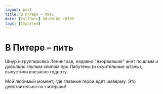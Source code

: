```yaml
---
layout: post
title: В Питере – пить
date: {fullDate} 00:00:00 +0300
tags: [Imported]
---
```

# В Питере – пить 

Шнур и группировка Ленинград, недавно "взорвавшие" инет пошлым и довольно глупым клипом про Лабутены (и охуительные штаны), выпустили внезапно годноту. 

Мой любимый момент, где главные герои едят шаверму. Это действительно по-питерски!